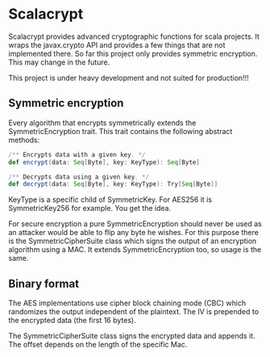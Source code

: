 Scalacrypt
==========

Scalacrypt provides advanced cryptographic functions for scala projects. It wraps the
javax.crypto API and provides a few things that are not implemented there. So far
this project only provides symmetric encryption. This may change in the future.

This project is under heavy development and not suited for production!!!

Symmetric encryption
--------------------

Every algorithm that encrypts symmetrically extends the SymmetricEncryption trait. This
trait contains the following abstract methods:

```scala
/** Encrypts data with a given key. */
def encrypt(data: Seq[Byte], key: KeyType): Seq[Byte]

/** Decrypts data using a given key. */
def decrypt(data: Seq[Byte], key: KeyType): Try[Seq[Byte]]
```

KeyType is a specific child of SymmetricKey. For AES256 it is SymmetricKey256 for example.
You get the idea.

For secure encryption a pure SymmetricEncryption should never be used as an attacker would
be able to flip any byte he wishes. For this purpose there is the SymmetricCipherSuite class which
signs the output of an encryption algorithm using a MAC. It extends SymmetricEncryption too,
so usage is the same.

Binary format
-------------

The AES implementations use cipher block chaining mode (CBC) which randomizes the output
independent of the plaintext. The IV is prepended to the encrypted data (the first 16 bytes).

The SymmetricCipherSuite class signs the encrypted data and appends it. The offset depends on the
length of the specific Mac.
